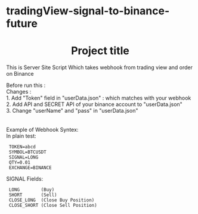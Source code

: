 # tradingView-signal-to-binance-future
 
 <h1 align="center">Project title</h1>
 
 This is Server Site Script Which takes webhook from trading view and order on Binance


Before run this : <br>
  Changes : <br>
      1. Add "Token" field in "userData.json" : which matches with your webhook <br>
      2. Add API and SECRET API of your binance account to "userData.json" <br>
      3. Change "userName" and "pass" in "userData.json" <br>
 <br><br>
 Example of Webhook Syntex:<br>
     In plain test:
    
     TOKEN=abcd
     SYMBOL=BTCUSDT
     SIGNAL=LONG
     QTY=0.01
     EXCHANGE=BINANCE
  
  SIGNAL Fields: 
     
     LONG        (Buy)
     SHORT       (Sell)
     CLOSE_LONG  (Close Buy Position)
     CLOSE_SHORT (Close Sell Position)
     

